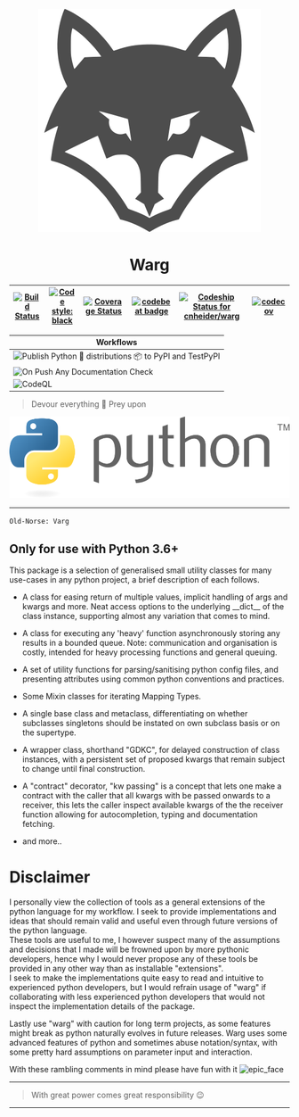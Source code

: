 <!--![warg](.github/images/warg.svg)-->

<p align="center">
  <img src=".github/images/warg.svg" alt='Warg' />
</p>

<h1 align="center">Warg</h1>

<!--# Warg-->

| [![Build Status](https://travis-ci.com/aivclab/warg.svg?branch=master)](https://travis-ci.com/aivclab/warg) | [![Code style: black](https://img.shields.io/badge/code%20style-black-000000.svg)](https://github.com/ambv/black) | [![Coverage Status](https://coveralls.io/repos/github/aivclab/warg/badge.svg?branch=master)](https://coveralls.io/github/aivclab/warg?branch=master) | [![codebeat badge](https://codebeat.co/badges/e788d8e5-9934-44bf-85e2-b8043e5806bc)](https://codebeat.co/projects/github-com-cnheider-warg-master) | [![Codeship Status for cnheider/warg](https://app.codeship.com/projects/34b921f0-5e8f-0138-1e29-1ef237e9df62/status?branch=master)](https://app.codeship.com/projects/392349) | [![codecov](https://codecov.io/gh/cnheider/warg/branch/master/graph/badge.svg?token=g59R80u4j2)](https://codecov.io/gh/cnheider/warg) |
|---|---|---|---|---|---|


| Workflows |
|-----------|
| ![Publish Python 🐍 distributions 📦 to PyPI and TestPyPI](https://github.com/cnheider/warg/workflows/Publish%20Python%20%F0%9F%90%8D%20distributions%20%F0%9F%93%A6%20to%20PyPI%20and%20TestPyPI/badge.svg) |
| ![On Push Any Documentation Check](https://github.com/cnheider/warg/workflows/On%20Push%20Any%20Documentation%20Check/badge.svg) |
| ![CodeQL](https://github.com/cnheider/warg/workflows/CodeQL/badge.svg) |



> Devour everything :wolf: 
> Prey upon

![python](.github/images/python.svg) 

___

```Old-Norse: Varg```

## Only for use with Python 3.6+

This package is a selection of generalised small utility classes for many use-cases in any python project, a brief description of each follows.

- A class for easing return of multiple values, implicit handling of args and kwargs and more. Neat access options to the underlying \_\_dict\_\_ of the class instance, supporting almost any variation that comes to mind.

- A class for executing any 'heavy' function asynchronously storing any results in a bounded queue. Note: communication and organisation is costly, intended for heavy processing functions and general queuing.

- A set of utility functions for parsing/sanitising python config files, and presenting attributes using common python conventions and practices.

- Some Mixin classes for iterating Mapping Types.

- A single base class and metaclass, differentiating on whether subclasses singletons should be instated on own subclass basis or on the supertype.

- A wrapper class, shorthand "GDKC", for delayed construction of class instances, with a persistent set of proposed kwargs that remain subject to change until final construction.

- A "contract" decorator, "kw passing" is a concept that lets one make a contract with the caller that all kwargs with be passed onwards to a receiver, this lets the caller inspect available kwargs of the the receiver function allowing for autocompletion, typing and documentation fetching.

- and more..

# Disclaimer

I personally view the collection of tools as a general extensions of the python language for my workflow. I seek to provide implementations and ideas that should remain valid and useful even through future versions of the python language.\
These tools are useful to me, I however suspect many of the assumptions and decisions that I made will be frowned upon by more pythonic developers, hence why I would never propose any of these tools be provided in any other way than as installable "extensions".\
I seek to make the implementations quite easy to read and intuitive to experienced python developers, but I would refrain usage of "warg" if collaborating with less experienced python developers that would not inspect the implementation details of the package.

Lastly use "warg" with caution for long term projects, as some features might break as python naturally evolves in future releases. Warg uses some advanced features of python and sometimes abuse notation/syntax, with some pretty hard assumptions on parameter input and interaction.

With these rambling comments in mind please have fun with it ![epic_face](.github/images/epic_face.png)

___
> With great power comes great responsibility :wink:
___

